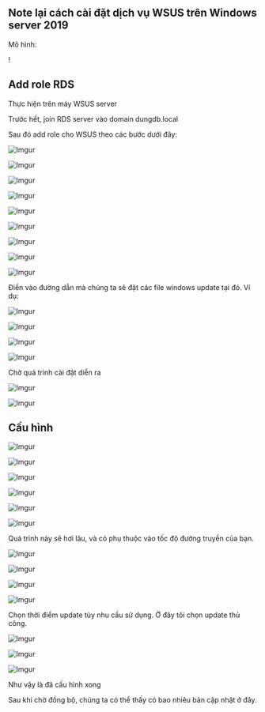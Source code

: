 ## Note lại cách cài đặt dịch vụ WSUS trên Windows server 2019

Mô hình:

!

## Add role RDS

Thực hiện trên máy WSUS server

Trước hết, join RDS server vào domain dungdb.local

Sau đó add role cho WSUS theo các bước dưới đây:

![Imgur](https://i.imgur.com/IPYu5wU.png)

![Imgur](https://i.imgur.com/MhZGGxy.png)

![Imgur](https://i.imgur.com/es23tZ1.png)

![Imgur](https://i.imgur.com/oKfmrxf.png)

![Imgur](https://i.imgur.com/53QeoeM.png)

![Imgur](https://i.imgur.com/3E9dW7O.png)

![Imgur](https://i.imgur.com/T2M503R.png)

![Imgur](https://i.imgur.com/1ojDrSg.png)

![Imgur](https://i.imgur.com/scs5GGX.png)

Điền vào đường dẫn mà chúng ta sẽ đặt các file windows update tại đó. Ví dụ: 

![Imgur](https://i.imgur.com/tMSnerM.png)

![Imgur](https://i.imgur.com/AMBhSZs.png)

![Imgur](https://i.imgur.com/gQ9Swrw.png)

![Imgur](https://i.imgur.com/p0MVzP4.png)

Chờ quá trình cài đặt diễn ra

![Imgur](https://i.imgur.com/LfPfLm9.png)

![Imgur](https://i.imgur.com/oEnx41D.png)

## Cấu hình

![Imgur](https://i.imgur.com/E81kuFz.png)

![Imgur](https://i.imgur.com/HKGBQcK.png)

![Imgur](https://i.imgur.com/zFvv9lp.png)

![Imgur](https://i.imgur.com/o3qL9oF.png)

![Imgur](https://i.imgur.com/0moxRzb.png)

![Imgur](https://i.imgur.com/jfE92g0.png)

Quá trình này sẽ hơi lâu, và có phụ thuộc vào tốc độ đường truyền của bạn.

![Imgur](https://i.imgur.com/UZT3B0k.png)

![Imgur](https://i.imgur.com/f2Z0DeS.png)

![Imgur](https://i.imgur.com/1gu4YTu.png)

![Imgur](https://i.imgur.com/4DP29DO.png)

Chọn thời điểm update tùy nhu cầu sử dụng. Ở đây tôi chọn update thủ công.

![Imgur](https://i.imgur.com/gwFftbU.png)

![Imgur](https://i.imgur.com/rqCfVEI.png)

![Imgur](https://i.imgur.com/MdED0J6.png)

Như vậy là đã cấu hình xong

Sau khi chờ đồng bộ, chúng ta có thể thấy có bao nhiêu bản cập nhật ở đây.

